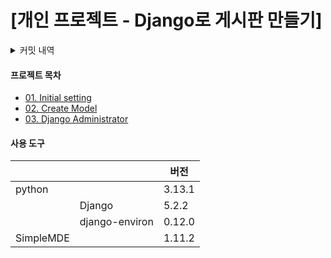 # [개인 프로젝트 - Django로 게시판 만들기]

<details>
    <summary>커밋 내역</summary>
    1. 프로젝트 생성
    2. urls.py, views.py 체험
    3. Model 생성
    4. superuser 생성 (Django Admin)
    5. READ Posts, Comments
    6. CREATE Comment
    7. CREATE Post
    8. UPDATE Post / use template filter
    9. DELETE Post
    10. UPDATE Comment
    11. DELETE Comment
    12. DELETE Post, Comment with using html-dataset
    13. Isolate script file (Django static)
    14. Apply Bootstrap
    15. Template inheritance
    16. Apply Django Form (use is_valid)
    17. Append navbar
    18. Paging Index page (post list)
    19. Isolate form_errors.html
    20. Sign in / Sign out
    21. Sign up
    22. Password find, change
    23. Add Author in Post, Comment model's properties
    24. Redirect to sign_in page when unknown user doing? CREATE post, comment
    25. Show author in Post, Comment
    26. UPDATE, DELETE only for author
    27. Separate 'views.py' by function
    28. Add recommend (vote) function
    29. Use HTML anchor when comment CREATE, MODIFY, VOTE
    30. Search Post (basic 'title' search)
    31. Search Post (input 'search_target')
    32. Password reset (basic setting using Django PasswordResetView)
    33. Secure secret keys using django-environ
    34. Password change (redirect log_in page when users not logged in access django password change)
    35. Member's profile page (add href in post, comment's created user)
    36. Profile setting in navbar dropdown menu
    37. Post views count
    38. Add Markdown editor (SimpleMDE)
    39. Recommend (vote) Ajax
    40. Comment create Ajax
        1. basic setting
        2. print errors without Django From.errors context
        3. send page where the comment is written
    41. Comments Paging with Ajax
    42. Comment UPDATE Ajax
    43. Comment DELETE Ajax
</details>

#### 프로젝트 목차
- [01. Initial setting](/docs/01-Initial-setting.md)
- [02. Create Model](/docs/02-model.md)
- [03. Django Administrator](/docs/03-Django-administrator.md)


#### 사용 도구
|           |                |  버전  |
|-----------|----------------|--------|
| python    |                | 3.13.1 |
|           | Django         | 5.2.2  |
|           | django-environ | 0.12.0 |
| SimpleMDE |                | 1.11.2 |